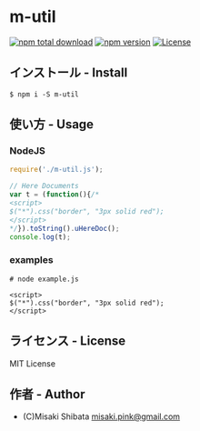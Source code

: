 # m-util
[![npm total download](https://img.shields.io/npm/dt/m-util.svg?style=flat)](https://www.npmjs.com/package/m-util)
[![npm version](https://badge.fury.io/js/m-util.svg?style=flat)](https://badge.fury.io/js/m-util)
[![License](http://img.shields.io/badge/license-MIT-blue.svg?style=flat)](http://ruedap.mit-license.org/2015)

## インストール - Install
```
$ npm i -S m-util
```

## 使い方 - Usage

### NodeJS
```js
require('./m-util.js');

// Here Documents
var t = (function(){/*
<script>
$("*").css("border", "3px solid red");
</script>
*/}).toString().uHereDoc();
console.log(t);
```

### examples
```
# node example.js

<script>
$("*").css("border", "3px solid red");
</script>

```


## ライセンス - License
MIT License


## 作者 - Author
- (C)Misaki Shibata <misaki.pink@gmail.com>
